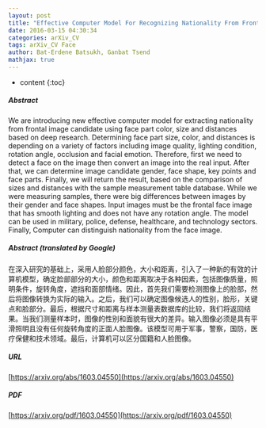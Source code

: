 ```yaml
---
layout: post
title: "Effective Computer Model For Recognizing Nationality From Frontal Image"
date: 2016-03-15 04:30:34
categories: arXiv_CV
tags: arXiv_CV Face
author: Bat-Erdene Batsukh, Ganbat Tsend
mathjax: true
---
```


* content
{:toc}

##### Abstract
We are introducing new effective computer model for extracting nationality from frontal image candidate using face part color, size and distances based on deep research. Determining face part size, color, and distances is depending on a variety of factors including image quality, lighting condition, rotation angle, occlusion and facial emotion. Therefore, first we need to detect a face on the image then convert an image into the real input. After that, we can determine image candidate gender, face shape, key points and face parts. Finally, we will return the result, based on the comparison of sizes and distances with the sample measurement table database. While we were measuring samples, there were big differences between images by their gender and face shapes. Input images must be the frontal face image that has smooth lighting and does not have any rotation angle. The model can be used in military, police, defense, healthcare, and technology sectors. Finally, Computer can distinguish nationality from the face image.

##### Abstract (translated by Google)
在深入研究的基础上，采用人脸部分颜色，大小和距离，引入了一种新的有效的计算机模型，确定脸部部分的大小，颜色和距离取决于各种因素，包括图像质量，照明条件，旋转角度，遮挡和面部情绪。因此，首先我们需要检测图像上的脸部，然后将图像转换为实际的输入。之后，我们可以确定图像候选人的性别，脸形，关键点和脸部分。最后，根据尺寸和距离与样本测量表数据库的比较，我们将返回结果。当我们测量样本时，图像的性别和面貌有很大的差异。输入图像必须是具有平滑照明且没有任何旋转角度的正面人脸图像。该模型可用于军事，警察，国防，医疗保健和技术领域。最后，计算机可以区分国籍和人脸图像。

##### URL
[https://arxiv.org/abs/1603.04550](https://arxiv.org/abs/1603.04550)

##### PDF
[https://arxiv.org/pdf/1603.04550](https://arxiv.org/pdf/1603.04550)

